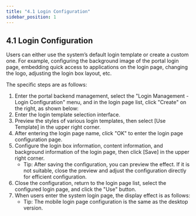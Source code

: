 ```yaml
---
title: "4.1 Login Configuration"
sidebar_position: 1
---
```


## 4.1 Login Configuration
Users can either use the system’s default login template or create a custom one.
For example, configuring the background image of the portal login page, embedding quick access to applications on the login page, changing the logo, adjusting the login box layout, etc.

The specific steps are as follows:
1. Enter the portal backend management, select the "Login Management - Login Configuration" menu, and in the login page list, click "Create" on the right, as shown below:
2. Enter the login template selection interface.
3. Preview the styles of various login templates, then select [Use Template] in the upper right corner.
4. After entering the login page name, click "OK" to enter the login page configuration page.
5. Configure the login box information, content information, and background information of the login page, then click [Save] in the upper right corner.
   - Tip: After saving the configuration, you can preview the effect. If it is not suitable, close the preview and adjust the configuration directly for efficient configuration.
6. Close the configuration, return to the login page list, select the configured login page, and click the "Use" button.
7. When users enter the system login page, the display effect is as follows:
   - Tip: The mobile login page configuration is the same as the desktop version.
